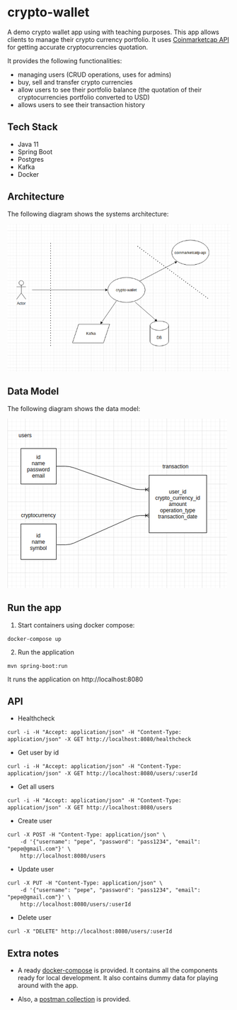# crypto-wallet

A demo crypto wallet app using with teaching purposes. This app allows clients to manage their crypto currency portfolio. It uses [Coinmarketcap API](https://coinmarketcap.com/api/) for getting accurate cryptocurrencies quotation.

It provides the following functionalities:

* managing users (CRUD operations, uses for admins)
* buy, sell and transfer crypto currencies
* allow users to see their portfolio balance (the quotation of their cryptocurrencies portfolio converted to USD)
* allows users to see their transaction history

## Tech Stack

* Java 11
* Spring Boot
* Postgres
* Kafka
* Docker

## Architecture

The following diagram shows the systems architecture:

![Alt text](diagrams/cw-architecture.png?raw=true "Architecture") 

## Data Model

The following diagram shows the data model:

![Alt text](diagrams/cw-data-model.png?raw=true "Title") 

## Run the app

1. Start containers using docker compose:

```
docker-compose up
```

2. Run the application

```
mvn spring-boot:run
```

It runs the application on http://localhost:8080

## API

* Healthcheck

```
curl -i -H "Accept: application/json" -H "Content-Type: application/json" -X GET http://localhost:8080/healthcheck
```

* Get user by id

```
curl -i -H "Accept: application/json" -H "Content-Type: application/json" -X GET http://localhost:8080/users/:userId
```

* Get all users

```
curl -i -H "Accept: application/json" -H "Content-Type: application/json" -X GET http://localhost:8080/users
```

* Create user

```
curl -X POST -H "Content-Type: application/json" \
    -d '{"username": "pepe", "password": "pass1234", "email": "pepe@gmail.com"}' \
    http://localhost:8080/users
```

* Update user

```
curl -X PUT -H "Content-Type: application/json" \
    -d '{"username": "pepe", "password": "pass1234", "email": "pepe@gmail.com"}' \
    http://localhost:8080/users/:userId
```

* Delete user

```
curl -X "DELETE" http://localhost:8080/users/:userId
```

## Extra notes

* A ready [docker-compose](docker-compose.yml) is provided. It contains all the components ready for local development. It also contains dummy data for playing around with the app.

* Also, a [postman collection](postman-collection/crypto.postman_collection.json) is provided.